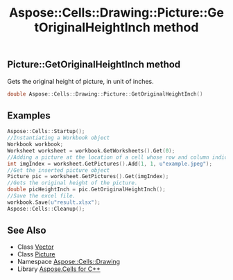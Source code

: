 ﻿---
title: Aspose::Cells::Drawing::Picture::GetOriginalHeightInch method
linktitle: GetOriginalHeightInch
second_title: Aspose.Cells for C++ API Reference
description: 'Aspose::Cells::Drawing::Picture::GetOriginalHeightInch method. Gets the original height of picture, in unit of inches in C++.'
type: docs
weight: 3200
url: /cpp/aspose.cells.drawing/picture/getoriginalheightinch/
---
## Picture::GetOriginalHeightInch method


Gets the original height of picture, in unit of inches.

```cpp
double Aspose::Cells::Drawing::Picture::GetOriginalHeightInch()
```


## Examples


```cpp
Aspose::Cells::Startup();
//Instantiating a Workbook object
Workbook workbook;
Worksheet worksheet = workbook.GetWorksheets().Get(0);
//Adding a picture at the location of a cell whose row and column indices are 1 in the worksheet. It is "B2" cell
int imgIndex = worksheet.GetPictures().Add(1, 1, u"example.jpeg");
//Get the inserted picture object
Picture pic = worksheet.GetPictures().Get(imgIndex);
//Gets the original height of the picture.
double picHeightInch = pic.GetOriginalHeightInch();
//Save the excel file.
workbook.Save(u"result.xlsx");
Aspose::Cells::Cleanup();
```

## See Also

* Class [Vector](../../../aspose.cells/vector/)
* Class [Picture](../)
* Namespace [Aspose::Cells::Drawing](../../)
* Library [Aspose.Cells for C++](../../../)
